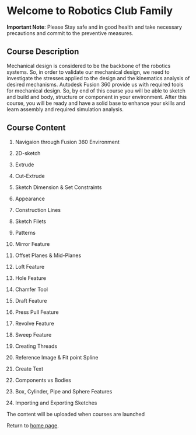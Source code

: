 # Welcome to Robotics Club Family
**Important Note**: Please Stay safe and in good health and take necessary precautions and commit to the preventive measures.

## Course Description
Mechanical design is considered to be the backbone of the robotics systems. So, in order to validate our mechanical design, we need to investigate the stresses applied to the design and the kinematics analysis of desired mechanisms. Autodesk Fusion 360 provide us with required tools for mechanical design. So, by end of this course you will be able to sketch and build and body, structure or component in your environment. After this course, you will be ready and have a solid base to enhance your skills and learn assembly and required simulation analysis. 

## Course Content

1. Navigaion through Fusion 360 Environment 

2. 2D-sketch

3. Extrude

4. Cut-Extrude 

5. Sketch Dimension & Set Constraints

6. Appearance

7. Construction Lines 
  
8. Sketch Filets 

9. Patterns

10. Mirror Feature

11. Offset Planes & Mid-Planes 

12. Loft Feature 

13. Hole Feature 

14. Chamfer Tool 

15. Draft Feature 

16. Press Pull Feature 

17. Revolve Feature 

18. Sweep Feature 

19. Creating Threads 

20. Reference Image & Fit point Spline

21. Create Text 

22. Components vs Bodies 

23. Box, Cylinder, Pipe and Sphere Features

24. Importing and Exporting Sketches

The content will be uploaded when courses are launched
  
Return to [home page](https://ejust-robotics-club.github.io/Ejust-Robotics-Club/).
